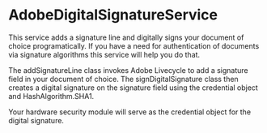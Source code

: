 # AdobeDigitalSignatureService
This service adds a signature line and digitally signs your document of choice programatically. If you have a need for authentication of documents via signature algorithms this service will help you do that. 

The addSignatureLine class invokes Adobe Livecycle to add a signature field in your document of choice. 
The signDigitalSignature class then creates a digital signature on the signature field using the credential object and HashAlgorithm.SHA1. 

Your hardware security module will serve as the credential object for the digital signature. 


